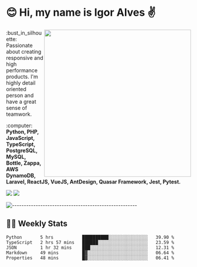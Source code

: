 # :blush: Hi, my name is Igor Alves :v:

<img src="https://github-readme-stats.vercel.app/api?username=iguit0&show_icons=true&include_all_commits=true&count_private=true&theme=dark" min-width="400px" max-width="400px" width="400px" align="right" />

<p align="left"> 
  :bust_in_silhouette: Passionate about creating responsive and high performance products.
  I'm highly detail oriented person and have a great sense of teamwork.
</p>

<p align="left">
  :computer: <strong>Python, PHP, JavaScript, TypeScript, PostgreSQL, MySQL, Bottle, Zappa, AWS DynamoDB, Laravel, ReactJS, VueJS, AntDesign, Quasar Framework, Jest, Pytest.</strong>
</p>

<p align="left">
  <a href="https://www.linkedin.com/in/igor-lucio-alves" target="_blank" rel="noopener noreferrer" alt="LinkedIn">
  <img src="https://img.shields.io/badge/LinkedIn-0077B5?style=for-the-badge&logo=linkedin&logoColor=white" /></a>

  <a href="https://t.me/iguit0" target="_blank" rel="noopener noreferrer" alt="Telegram">
  <img src="https://img.shields.io/badge/Telegram-2CA5E0?style=for-the-badge&logo=telegram&logoColor=white" /></a>
</p>

![-----------------------------------------------------](https://raw.githubusercontent.com/andreasbm/readme/master/assets/lines/aqua.png)

## :man_technologist: Weekly Stats
<!--START_SECTION:waka-->
```text
Python       5 hrs           ██████████░░░░░░░░░░░░░░░   39.90 % 
TypeScript   2 hrs 57 mins   ██████░░░░░░░░░░░░░░░░░░░   23.59 % 
JSON         1 hr 32 mins    ███░░░░░░░░░░░░░░░░░░░░░░   12.31 % 
Markdown     49 mins         █▓░░░░░░░░░░░░░░░░░░░░░░░   06.64 % 
Properties   48 mins         █▓░░░░░░░░░░░░░░░░░░░░░░░   06.41 % 
```
<!--END_SECTION:waka-->
